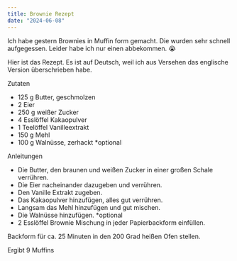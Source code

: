 ```yaml
---
title: Brownie Rezept
date: "2024-06-08"
---
```


Ich habe gestern Brownies in Muffin form gemacht. Die wurden sehr schnell aufgegessen. Leider habe ich nur einen abbekommen. 😭 

Hier ist das Rezept. Es ist auf Deutsch, weil ich aus Versehen das englische Version überschrieben habe.

Zutaten

* 125 g Butter, geschmolzen
* 2 Eier
* 250 g weißer Zucker
* 4 Esslöffel Kakaopulver
* 1 Teelöffel Vanilleextrakt
* 150 g Mehl
* 100 g Walnüsse, zerhackt *optional

Anleitungen

* Die Butter, den braunen und weißen Zucker in einer großen Schale verrühren.
* Die Eier nacheinander dazugeben und verrühren.
* Den Vanille Extrakt zugeben.
* Das Kakaopulver hinzufügen, alles gut verrühren.
* Langsam das Mehl hinzufügen und gut mischen.
* Die Walnüsse hinzufügen. *optional
* 2 Esslöffel Brownie Mischung in jeder Papierbackform einfüllen.

Backform für ca. 25 Minuten in den 200 Grad heißen Ofen stellen.

Ergibt 9 Muffins
